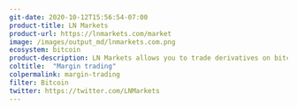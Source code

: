 ```yaml
---
git-date: 2020-10-12T15:56:54-07:00
product-title: LN Markets
product-url: https://lnmarkets.com/market
image: /images/output_md/lnmarkets.com.png
ecosystem: bitcoin
product-description: LN Markets allows you to trade derivatives on bitcoin's Lightning Network directly from any Lightning wallet
coltitle:  "Margin trading"
colpermalink: margin-trading
filter: Bitcoin
twitter: https://twitter.com/LNMarkets
---
```

